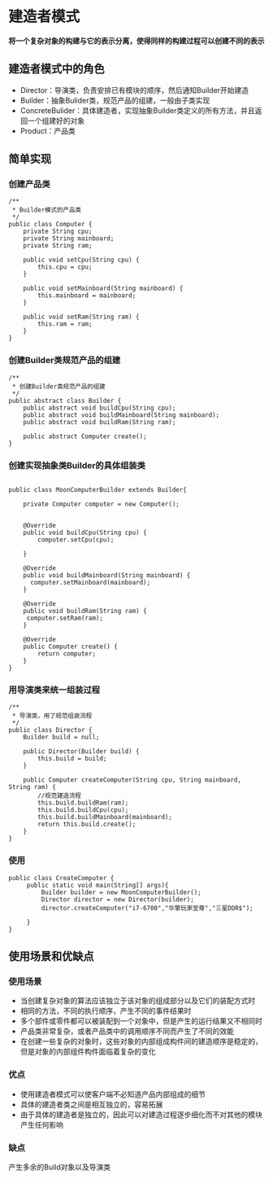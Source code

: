 # 建造者模式
**将一个复杂对象的构建与它的表示分离，使得同样的构建过程可以创建不同的表示**

## 建造者模式中的角色
- Director：导演类，负责安排已有模块的顺序，然后通知Builder开始建造
- Builder：抽象Bulider类，规范产品的组建，一般由子类实现
- ConcreteBulider：具体建造者，实现抽象Builder类定义的所有方法，并且返回一个组建好的对象
- Product：产品类


## 简单实现
### 创建产品类
```
/**
 * Builder模式的产品类
 */
public class Computer {
    private String cpu;
    private String mainboard;
    private String ram;

    public void setCpu(String cpu) {
        this.cpu = cpu;
    }

    public void setMainboard(String mainboard) {
        this.mainboard = mainboard;
    }

    public void setRam(String ram) {
        this.ram = ram;
    }
}

```

### 创建Builder类规范产品的组建
```
/**
 * 创建Builder类规范产品的组建
 */
public abstract class Builder {
    public abstract void buildCpu(String cpu);
    public abstract void buildMainboard(String mainboard);
    public abstract void buildRam(String ram);

    public abstract Computer create();
}

```

### 创建实现抽象类Builder的具体组装类
```

public class MoonComputerBuilder extends Builder{

    private Computer computer = new Computer();


    @Override
    public void buildCpu(String cpu) {
        computer.setCpu(cpu);

    }

    @Override
    public void buildMainboard(String mainboard) {
      computer.setMainboard(mainboard);
    }

    @Override
    public void buildRam(String ram) {
     computer.setRam(ram);
    }

    @Override
    public Computer create() {
        return computer;
    }
}

```

### 用导演类来统一组装过程
```
/**
 * 导演类，用了规范组装流程
 */
public class Director {
    Builder build = null;

    public Director(Builder build) {
        this.build = build;
    }

    public Computer createComputer(String cpu, String mainboard, String ram) {
        //规范建造流程
        this.build.buildRam(ram);
        this.build.buildCpu(cpu);
        this.build.buildMainboard(mainboard);
        return this.build.create();
    }
}
```

### 使用
```
public class CreateComputer {
     public static void main(String[] args){
         Builder builder = new MoonComputerBuilder();
         Director director = new Director(builder);
         director.createComputer("i7-6700","华擎玩家至尊","三星DDR$");

     }
}
```

## 使用场景和优缺点
### 使用场景
- 当创建复杂对象的算法应该独立于该对象的组成部分以及它们的装配方式时
- 相同的方法，不同的执行顺序，产生不同的事件结果时
- 多个部件或零件都可以被装配到一个对象中，但是产生的运行结果又不相同时
- 产品类非常复杂，或者产品类中的调用顺序不同而产生了不同的效能
- 在创建一些复杂的对象时，这些对象的内部组成构件间的建造顺序是稳定的，但是对象的内部组件构件面临着复杂的变化


### 优点
- 使用建造者模式可以使客户端不必知道产品内部组成的细节
- 具体的建造者类之间是相互独立的，容易拓展
- 由于具体的建造者是独立的，因此可以对建造过程逐步细化而不对其他的模块产生任何影响

### 缺点
产生多余的Build对象以及导演类

